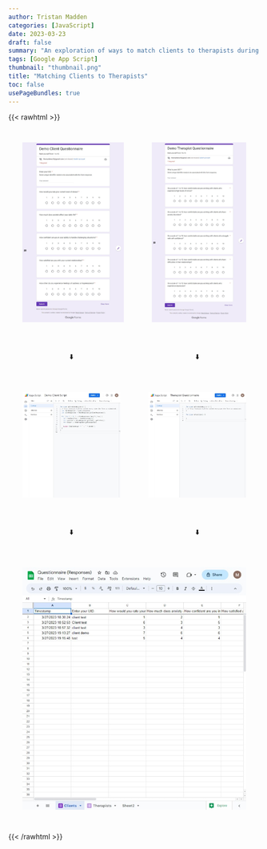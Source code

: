 ```yaml
---
author: Tristan Madden
categories: [JavaScript]
date: 2023-03-23
draft: false
summary: "An exploration of ways to match clients to therapists during an intake."
tags: [Google App Script]
thumbnail: "thumbnail.png"
title: "Matching Clients to Therapists"
toc: false
usePageBundles: true
---
```


{{< rawhtml >}}
<style>
.row {
  display: flex;
}
.column {
  flex: 33.33%;
  padding: 2em;
}
.centered {
  text-align: center;
}
</style>


<div class="row">
  <div class="column">
  <a href="https://docs.google.com/forms/d/e/1FAIpQLSfwhgFOYaW9p6bna0GfLjJyB5hT3oaPqq88mReXTcmcwZ_xRQ/viewform"><img src="client-questionnaire.jpeg"></a>
  </div>
  <div class="column">
    <a href="https://docs.google.com/forms/d/e/1FAIpQLSfdcfGF7PkEegHfd15YFOB-d-wc3NS0qSjtJ1qADvlDKns_wQ/viewform"><img src="therapist-questionnaire.jpeg"></a>
  </div>
</div>

<div class="row">
  <div class="column centered">
  ⬇️
  </div>
  <div class="column centered">
    ⬇️
  </div>
</div>

<div class="row">
  <div class="column">
  <a href="https://script.google.com/home/projects/1Zee293DSwmQTzhWdQb6cBUmsttWwCb5MwwQ0ZcPX6JzmLW4dE3nPJ1DQ/edit"><img src="client-script.jpeg"></a>
  </div>
  <div class="column">
    <a href="https://script.google.com/home/projects/1IdNZ7iL_2sL9VSDZSLYnzh_i6mjywzQjamofpUwi62NNmZHQazMkVDCs/edit"><img src="therapist-script.jpeg"></a>
  </div>
</div>

<div class="row">
  <div class="column centered">
  ⬇️
  </div>
  <div class="column centered">
    ⬇️
  </div>
</div>

<div class="row">
  <div class="column centered">
  <a href="https://docs.google.com/spreadsheets/d/1ACpGIUQ_EA42Ym_yDxNpb81DWHLXSTX1jHzq7cnNxdI/edit?resourcekey#gid=1443418222"><img src="questionnaire-responses.jpeg"></a>
  </div>
</div>

{{< /rawhtml >}}

